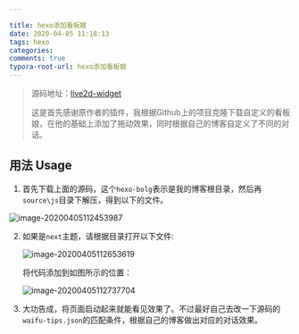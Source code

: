 ```yaml
---

title: hexo添加看板娘
date: 2020-04-05 11:18:13
tags: hexo
categories: 
comments: true
typora-root-url: hexo添加看板娘
---
```


> 源码地址：[live2d-widget](https://github.com/stevenjoezhang/live2d-widget)
>
> 这是首先感谢原作者的插件，我根据Github上的项目克隆下载自定义的看板娘，在他的基础上添加了拖动效果，同时根据自己的博客自定义了不同的对话。

<!--more-->

## 用法 Usage

1. 首先下载上面的源码，这个`hexo-bolg`表示是我的博客根目录，然后再`source\js`目录下解压，得到以下的文件。

![image-20200405112453987](/images/image-20200405112453987.png)

2. 如果是`next`主题，请根据目录打开以下文件:

   ![image-20200405112653619](/images/image-20200405112653619.png)

   将代码添加到如图所示的位置：

   ![image-20200405112737704](/images/image-20200405112737704.png)

3. 大功告成，将页面启动起来就能看见效果了。不过最好自己去改一下源码的`waifu-tips.json`的匹配条件，根据自己的博客做出对应的对话效果。